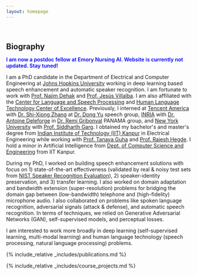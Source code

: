 ```yaml
---
layout: homepage
---
```


<h1 id="about-me"></h1>


<h2 style="margin: 60px 0px 10px;">Biography</h2>

<strong style="color:#0000FF; font-weight:600"><strong style="color:#0000FF; font-weight:600"> I am now a postdoc fellow at Emory Nursing AI. Website is currently not updated. Stay tuned! </strong></strong>

I am a PhD candidate in the Department of Electrical and Computer Engineering at [Johns Hopkins University](https://engineering.jhu.edu/ece/) working in deep learning based speech enhancement and automatic speaker recognition. I am fortunate to work with [Prof. Najim Dehak](https://engineering.jhu.edu/faculty/najim-dehak) and [Prof. Jesús Villalba](https://engineering.jhu.edu/faculty/jesus-villalba). I am also affiliated with the [Center for Language and Speech Processing](https://www.clsp.jhu.edu/) and [Human Language Technology Center of Excellence](https://hltcoe.jhu.edu/). Previously, I interned at [Tencent America](https://www.tencent.com/en-us/index.html) with [Dr. Shi-Xiong Zhang](https://scholar.google.com/citations?user=4nGncN4AAAAJ&hl=en) at [Dr. Dong Yu](https://scholar.google.com/citations?user=tMY31_gAAAAJ) speech group, [INRIA](https://www.inria.fr/en) with [Dr. Antoine Deleforge](https://members.loria.fr/ADeleforge/) in [Dr. Remi Gribonval](https://people.irisa.fr/Remi.Gribonval/) PANAMA group, and [New York University](https://engineering.nyu.edu/) with [Prof. Siddharth Garg](https://engineering.nyu.edu/faculty/siddharth-garg). I obtained my bachelor's and master's degree from [Indian Institute of Technology (IIT) Kanpur](https://iitk.ac.in/ee/) in Electrical Engineering while working with [Prof. Tanaya Guha](https://www.tanayag.com/) and [Prof. Rajesh Hegde](http://home.iitk.ac.in/~rhegde/). I hold a minor in Artificial Intelligence from [Dept. of Computer Science and Engineering](https://cse.iitk.ac.in/) from IIT Kanpur.

During my PhD, I worked on building speech enhancement solutions with focus on 1) state-of-the-art effectiveness (validated by real & noisy test sets from [NIST Speaker Recognition Evaluation](https://sre.nist.gov/)), 2) speaker-identity preservation, and 3) transfer learning. I also worked on domain adaptation and bandwidth extension (super-resolution) problems for bridging the domain gap between (low-bandwidth) telephone and (high-fidelity) microphone audio. I also collaborated on problems like spoken language recognition, adversarial signals (attack & defense), and automatic speech recognition. In terms of techniques, we relied on Generative Adversarial Networks (GAN), self-supervised models, and perceptual losses.

I am interested to work more broadly in deep learning (self-supervised learning, multi-modal learning) and human language technology (speech processing, natural language processing) problems.

<!-- <strong style="color:#e74d3c; font-weight:600"><strong style="color:#e74d3c; font-weight:600">I am on the job market and looking for interesting research scientist and postdoctoral researcher roles. Please feel free to contact me if you are interested. I am also happy to give talks on my research.</strong></strong> -->

<!-- I received my Ph.D. in Computer Science at [Max Planck Institute for Informatics](https://www.mpi-inf.mpg.de/), where I was fortunate to be advised by [Prof. Bernt Schiele](https://people.mpi-inf.mpg.de/~schiele/) and [Prof. Qianru Sun](https://qianrusun.com/). As part of the [European Laboratory for Learning and Intelligent Systems (ELLIS) Ph.D. Program](https://ellis.eu/phd-postdoc), I was also co-supervised by [Dr. Christian Rupprecht](https://chrirupp.github.io/) and [Prof. Andrea Vedaldi](https://www.robots.ox.ac.uk/~vedaldi/) in the [Visual Geometry Group (VGG)](https://www.robots.ox.ac.uk/~vgg/) at the [University of Oxford](https://www.ox.ac.uk/). From 2018 to 2019, I was a research intern at the [National University of Singapore](https://www.comp.nus.edu.sg/), working with [Prof. Tat-Seng Chua](https://www.chuatatseng.com/) and [Prof. Qianru Sun](https://qianrusun.com/). Prior to this, I obtained my bachelor’s degree from [Tianjin University](http://www.tju.edu.cn/english/index.htm).  -->

<!-- My research lies at the intersection of **computer vision** and **machine learning** -- with a special focus on building intelligent visual systems that are continual and data-efficient. My research interests include **continual learning**, **few-shot learning**, **semi-supervised learning**, **generative models**, **3D geometry models**, and **medical imaging**. -->

<!-- <strong style="color:#e74d3c; font-weight:600"><strong style="color:#e74d3c; font-weight:600">I am currently on the 2023-2024 academic job market, looking for faculty positions in CS, CSE, ECE, IEOR, etc., related to Artificial Intelligence, Computer Vision, and Machine Learning. Please feel free to contact me if you are interested. I am also happy to give talks on my research in related seminars.</strong></strong> -->

<!-- {% include_relative _includes/news.md %} -->

{% include_relative _includes/publications.md %}

{% include_relative _includes/course_projects.md %}

<!-- {% include_relative _includes/teaching.md %} -->

<!-- {% include_relative _includes/talks.md %} -->

<!-- {% include_relative _includes/services.md %} -->

<!-- {% include_relative _includes/contact.md %} -->
